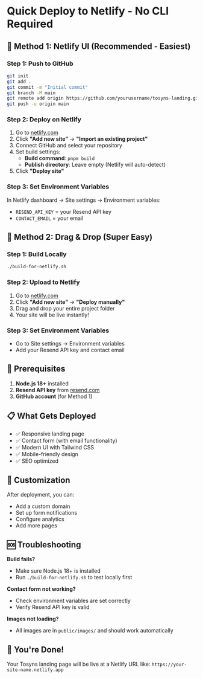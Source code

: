 # Quick Deploy to Netlify - No CLI Required

## 🚀 Method 1: Netlify UI (Recommended - Easiest)

### Step 1: Push to GitHub
```bash
git init
git add .
git commit -m "Initial commit"
git branch -M main
git remote add origin https://github.com/yourusername/tosyns-landing.git
git push -u origin main
```

### Step 2: Deploy on Netlify
1. Go to [netlify.com](https://netlify.com)
2. Click **"Add new site"** → **"Import an existing project"**
3. Connect GitHub and select your repository
4. Set build settings:
   - **Build command**: `pnpm build`
   - **Publish directory**: Leave empty (Netlify will auto-detect)
5. Click **"Deploy site"**

### Step 3: Set Environment Variables
In Netlify dashboard → Site settings → Environment variables:
- `RESEND_API_KEY` = your Resend API key
- `CONTACT_EMAIL` = your email

## 🎯 Method 2: Drag & Drop (Super Easy)

### Step 1: Build Locally
```bash
./build-for-netlify.sh
```

### Step 2: Upload to Netlify
1. Go to [netlify.com](https://netlify.com)
2. Click **"Add new site"** → **"Deploy manually"**
3. Drag and drop your entire project folder
4. Your site will be live instantly!

### Step 3: Set Environment Variables
- Go to Site settings → Environment variables
- Add your Resend API key and contact email

## 🔧 Prerequisites

1. **Node.js 18+** installed
2. **Resend API key** from [resend.com](https://resend.com)
3. **GitHub account** (for Method 1)

## 📋 What Gets Deployed

- ✅ Responsive landing page
- ✅ Contact form (with email functionality)
- ✅ Modern UI with Tailwind CSS
- ✅ Mobile-friendly design
- ✅ SEO optimized

## 🎨 Customization

After deployment, you can:
- Add a custom domain
- Set up form notifications
- Configure analytics
- Add more pages

## 🆘 Troubleshooting

**Build fails?**
- Make sure Node.js 18+ is installed
- Run `./build-for-netlify.sh` to test locally first

**Contact form not working?**
- Check environment variables are set correctly
- Verify Resend API key is valid

**Images not loading?**
- All images are in `public/images/` and should work automatically

## 🎉 You're Done!

Your Tosyns landing page will be live at a Netlify URL like:
`https://your-site-name.netlify.app` 
